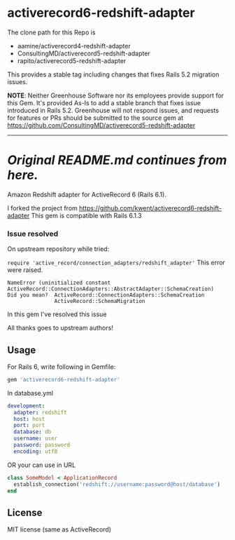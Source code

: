activerecord6-redshift-adapter
==============================

The clone path for this Repo is 
 - aamine/activerecord4-redshift-adapter
 - ConsultingMD/activerecord5-redshift-adapter
 - rapito/activerecord5-redshift-adapter

This provides a stable tag including changes that fixes Rails 5.2 migration issues.

**NOTE**: Neither Greenhouse Software nor its employees provide support for this Gem. It's provided As-Is to add a stable branch that fixes issue introduced in Rails 5.2. Greenhouse will not respond issues, and requests for features or PRs should be submitted to the source gem at https://github.com/ConsultingMD/activerecord5-redshift-adapter

-------------------------

*Original README.md continues from here.*
=======
Amazon Redshift adapter for ActiveRecord 6 (Rails 6.1).

I forked the project from https://github.com/kwent/activerecord6-redshift-adapter
This gem is compatible with Rails 6.1.3

### Issue resolved
On upstream repository while tried:

`require 'active_record/connection_adapters/redshift_adapter'`
This error were raised.
```shell
NameError (uninitialized constant ActiveRecord::ConnectionAdapters::AbstractAdapter::SchemaCreation)
Did you mean?  ActiveRecord::ConnectionAdapters::SchemaCreation
               ActiveRecord::SchemaMigration
```
In this gem I've resolved this issue

All thanks goes to upstream authors!

Usage
-------------------

For Rails 6, write following in Gemfile:

```ruby
gem 'activerecord6-redshift-adapter'
```

In database.yml

```YAML
development:
  adapter: redshift
  host: host
  port: port
  database: db
  username: user
  password: password
  encoding: utf8
```

OR your can use in URL
```ruby
class SomeModel < ApplicationRecord
  establish_connection('redshift://username:password@host/database')
end
```

License
---------

MIT license (same as ActiveRecord)
